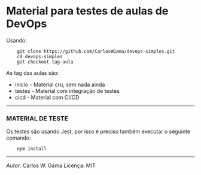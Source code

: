 # Material para testes de aulas de DevOps


Usando: 
```
    git clone https://github.com/CarlosWGama/devops-simples.git 
    cd devops-simples
    git checkout tag-aula
```


As tag das aulas são:
- inicio - Material cru, sem nada ainda
- testes - Material com integração de testes
- cicd - Material com CI/CD


---------
### MATERIAL DE TESTE

Os testes são usando Jest, por isso é preciso também executar o seguinte comando:

```
    npm install
```


---------

*Autor:* Carlos W. Gama
Licença: MIT